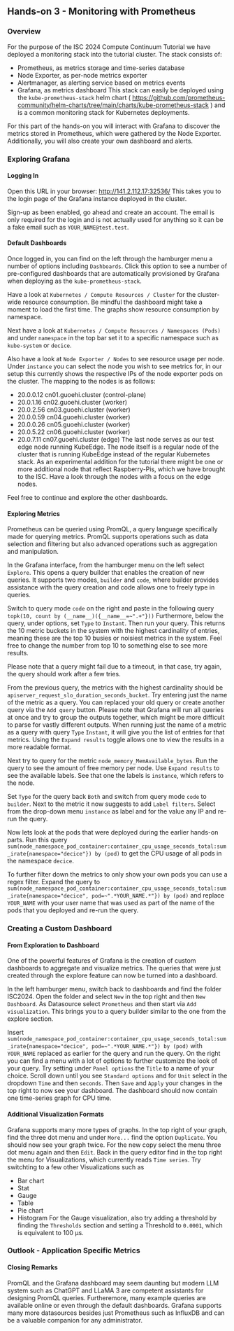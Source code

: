 ## Hands-on 3 - Monitoring with Prometheus

### Overview

For the purpose of the ISC 2024 Compute Continuum Tutorial we have deployed a monitoring stack into the tutorial cluster.
The stack consists of:
- Prometheus, as metrics storage and time-series database
- Node Exporter, as per-node metrics exporter
- Alertmanager, as alerting service based on metrics events
- Grafana, as metrics dashboard
This stack can easily be deployed using the `kube-prometheus-stack` helm chart ( https://github.com/prometheus-community/helm-charts/tree/main/charts/kube-prometheus-stack ) and is a common monitoring stack for Kubernetes deployments.

For this part of the hands-on you will interact with Grafana to discover the metrics stored in Prometheus, which were gathered by the Node Exporter.
Additionally, you will also create your own dashboard and alerts.

### Exploring Grafana

#### Logging In

Open this URL in your browser: http://141.2.112.17:32536/
This takes you to the login page of the Grafana instance deployed in the cluster.

Sign-up as been enabled, go ahead and create an account.
The email is only required for the login and is not actually used for anything so it can be a fake email such as `YOUR_NAME@test.test`.

#### Default Dashboards

Once logged in, you can find on the left through the hamburger menu a number of options including `Dashboards`.
Click this option to see a number of pre-configured dashboards that are automatically provisioned by Grafana when deploying as the `kube-prometheus-stack`.

Have a look at `Kubernetes / Compute Resources / Cluster` for the cluster-wide resource consumption.
Be mindful the dashboard might take a moment to load the first time.
The graphs show resource consumption by namespace.

Next have a look at `Kubernetes / Compute Resources / Namespaces (Pods)` and under `namespace` in the top bar set it to a specific namespace such as `kube-system` or `decice`.

Also have a look at `Node Exporter / Nodes` to see resource usage per node.
Under `instance` you can select the node you wish to see metrics for, in our setup this currently shows the respective IPs of the node exporter pods on the cluster.
The mapping to the nodes is as follows:
- 20.0.0.12   cn01.guoehi.cluster (control-plane)
- 20.0.1.16   cn02.guoehi.cluster (worker)
- 20.0.2.56   cn03.guoehi.cluster (worker)
- 20.0.0.59   cn04.guoehi.cluster (worker)
- 20.0.0.26   cn05.guoehi.cluster (worker)
- 20.0.5.22   cn06.guoehi.cluster (worker)
- 20.0.7.11   cn07.guoehi.cluster (edge)
The last node serves as our test edge node running KubeEdge.
The node itself is a regular node of the cluster that is running KubeEdge instead of the regular Kubernetes stack.
As an experimental addition for the tutorial there might be one or more additional node that reflect Raspberry-Pis, which we have brought to the ISC.
Have a look through the nodes with a focus on the edge nodes.

Feel free to continue and explore the other dashboards.

#### Exploring Metrics

Prometheus can be queried using PromQL, a query language specifically made for querying metrics.
PromQL supports operations such as data selection and filtering but also advanced operations such as aggregation and manipulation.

In the Grafana interface, from the hamburger menu on the left select `Explore`.
This opens a query builder that enables the creation of new queries.
It supports two modes, `builder` and `code`, where builder provides assistance with the query creation and code allows one to freely type in queries.

Switch to query mode `code` on the right and paste in the following query
`topk(10, count by (__name__)({__name__=~".+"}))`
Furthermore, below the query, under options, set `Type` to `Instant`.
Then run your query.
This returns the 10 metric buckets in the system with the highest cardinality of entries, meaning these are the top 10 busies or noisiest metrics in the system.
Feel free to change the number from top 10 to something else to see more results.

Please note that a query might fail due to a timeout, in that case, try again, the query should work after a few tries.

From the previous query, the metrics with the highest cardinality should be `apiserver_request_slo_duration_seconds_bucket`.
Try entering just the name of the metric as a query.
You can replaced your old query or create another query via the `Add query` button.
Please note that Grafana will run all queries at once and try to group the outputs together, which might be more difficult to parse for vastly different outputs.
When running just the name of a metric as a query with query `Type` `Instant`, it will give you the list of entries for that metrics.
Using the `Expand results` toggle allows one to view the results in a more readable format.

Next try to query for the metric `node_memory_MemAvailable_bytes`.
Run the query to see the amount of free memory per node.
Use `Expand results` to see the available labels.
See that one the labels is `instance`, which refers to the node.

Set `Type` for the query back `Both` and switch from query mode `code` to `builder`.
Next to the metric it now suggests to add `Label filters`.
Select from the drop-down menu `instance` as label and for the value any IP and re-run the query.

Now lets look at the pods that were deployed during the earlier hands-on parts.
Run this query `sum(node_namespace_pod_container:container_cpu_usage_seconds_total:sum_irate{namespace="decice"}) by (pod)` to get the CPU usage of all pods in the namespace `decice`.

To further filter down the metrics to only show your own pods you can use a regex filter.
Expand the query to `sum(node_namespace_pod_container:container_cpu_usage_seconds_total:sum_irate{namespace="decice", pod=~".*YOUR_NAME.*"}) by (pod)`
and replace `YOUR_NAME` with your user name that was used as part of the name of the pods that you deployed and re-run the query.

### Creating a Custom Dashboard

#### From Exploration to Dashboard

One of the powerful features of Grafana is the creation of custom dashboards to aggregate and visualize metrics.
The queries that were just created through the explore feature can now be turned into a dashboard.

In the left hamburger menu, switch back to dashboards and find the folder ISC2024.
Open the folder and select `New` in the top right and then `New Dashboard`.
As Datasource select `Prometheus` and then start via `Add visualization`.
This brings you to a query builder similar to the one from the explore section.

Insert `sum(node_namespace_pod_container:container_cpu_usage_seconds_total:sum_irate{namespace="decice", pod=~".*YOUR_NAME.*"}) by (pod)` with `YOUR_NAME` replaced as earlier for the query and run the query.
On the right you can find a menu with a lot of options to further customize the look of your query.
Try setting under `Panel options` the `Title` to a name of your choice.
Scroll down until you see `Standard options` and for `Unit` select ín the dropdown `Time` and then `seconds`.
Then `Save` and `Apply` your changes in the top right to now see your dashboard.
The dashboard should now contain one time-series graph for CPU time.

#### Additional Visualization Formats

Grafana supports many more types of graphs.
In the top right of your graph, find the three dot menu and under `More...` find the option `Duplicate`.
You should now see your graph twice.
For the new copy select the menu three dot menu again and then `Edit`.
Back in the query editor find in the top right the menu for Visualizations, which currently reads `Time series`.
Try switchting to a few other Visualizations such as
- Bar chart
- Stat
- Gauge
- Table
- Pie chart
- Histogram
For the Gauge visualization, also try adding a threshold by finding the `Thresholds` section and setting a Threshold to `0.0001`, which is equivalent to 100 µs.


### Outlook - Application Specific Metrics

#### Closing Remarks

PromQL and the Grafana dashboard may seem daunting but modern LLM system such as ChatGPT and LLaMA 3 are competent assistants for designing PromQL queries.
Furtheremore, many example queries are available online or even through the default dashboards.
Grafana supports many more datasources besides just Prometheus such as InfluxDB and can be a valuable companion for any administrator.

